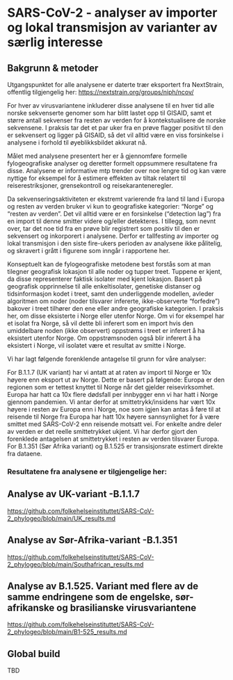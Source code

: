 # SARS-CoV-2 - analyser av importer og lokal transmisjon av varianter av særlig interesse

## Bakgrunn & metoder

Utgangspunktet for alle analysene er daterte trær eksportert fra NextStrain, offentlig tilgjengelig her: https://nextstrain.org/groups/niph/ncov/

For hver av virusvariantene inkluderer disse analysene til en hver tid alle norske sekvenserte genomer som har blitt lastet opp til GISAID, samt et større antall sekvenser fra resten av verden for å kontekstualisere de norske sekvensene. I praksis tar det et par uker fra en prøve flagger positivt til den er sekvensert og ligger på GISAID, så det vil alltid være en viss forsinkelse i analysene i forhold til øyeblikksbildet akkurat nå. 

Målet med analysene presentert her er å gjennomføre formelle fylogeografiske analyser og deretter formelt oppsummere resultatene fra disse. Analysene er informative mtp trender over noe lengre tid og kan være nyttige for eksempel for å estimere effekten av tiltak relatert til reiserestriksjoner, grensekontroll og reisekaranteneregler. 

Da sekvenseringsaktiviteten er ekstremt varierende fra land til land i Europa og resten av verden bruker vi kun to geografiske kategorier: “Norge” og “resten av verden”. Det vil alltid være er en forsinkelse (“detection lag”) fra en import til denne smitter videre og/eller detekteres. I tillegg, som nevnt over, tar det noe tid fra en prøve blir registrert som positiv til den er sekvensert og inkorporert i analysene. Derfor er tallfesting av importer og lokal transmisjon i den siste fire-ukers perioden av analysene ikke pålitelig, og skravert i grått i figurene som inngår i rapportene her.

Konseptuelt kan de fylogeografiske metodene best forstås som at man tilegner geografisk lokasjon til alle noder og tupper treet. Tuppene er kjent, da disse representerer faktisk isolater med kjent lokasjon. Basert på geografisk opprinnelse til alle enkeltisolater, genetiske distanser og tidsinformasjon kodet i treet, samt den underliggende modellen, avleder algoritmen om noder (noder tilsvarer infererte, ikke-observerte “forfedre”) bakover i treet tilhører den ene eller andre geografiske kategorien. I praksis her, om disse eksisterte i Norge eller utenfor Norge. Om vi for eksempel har et isolat fra Norge, så vil dette bli inferert som en import hvis den umiddelbare noden (ikke observert) oppstrøms i treet er inferert å ha eksistert utenfor Norge. Om oppstrømsnoden også blir inferert å ha eksistert i Norge, vil isolatet være et resultat av smitte i Norge.

Vi har lagt følgende forenklende antagelse til grunn for våre analyser:

For B.1.1.7 (UK variant) har vi antatt at at raten av import til Norge er 10x høyere enn eksport ut av Norge. Dette er basert på følgende: Europa er den regionen som er tettest knyttet til Norge når det gjelder reisevirksomhet. Europa har hatt ca 10x flere dødsfall per innbygger enn vi har hatt i Norge gjennom pandemien. Vi antar derfor at smittetrykk/insidens har vært 10x høyere i resten av Europa enn i Norge, noe som igjen kan antas å føre til at reisende til Norge fra Europa har hatt 10x høyere sannsynlighet for å være smittet med SARS-CoV-2 enn reisende motsatt vei. For enkelte andre deler av verden er det reelle smittetrykket ukjent. Vi har derfor gjort den forenklede antagelsen at smittetrykket i resten av verden tilsvarer Europa. For B.1.351 (Sør Afrika variant) og B.1.525 er transisjonsrate estimert direkte fra dataene.

### Resultatene fra analysene er tilgjengelige her:

## Analyse av UK-variant -B.1.1.7
https://github.com/folkehelseinstituttet/SARS-CoV-2_phylogeo/blob/main/UK_results.md
## Analyse av Sør-Afrika-variant -B.1.351
https://github.com/folkehelseinstituttet/SARS-CoV-2_phylogeo/blob/main/Southafrican_results.md
## Analyse av B.1.525. Variant med flere av de samme endringene som de engelske, sør-afrikanske og brasilianske virusvariantene
https://github.com/folkehelseinstituttet/SARS-CoV-2_phylogeo/blob/main/B1-525_results.md
## Global build
TBD

